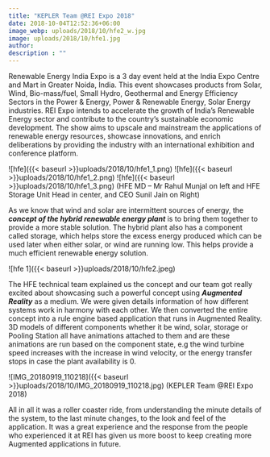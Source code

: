 ```yaml
---
title: "KEPLER Team @REI Expo 2018"
date: 2018-10-04T12:52:36+06:00
image_webp: uploads/2018/10/hfe2_w.jpg
image: uploads/2018/10/hfe1.jpg
author: 
description : ""
---
```


Renewable Energy India Expo is a 3 day event held at the India Expo Centre and Mart in Greater Noida, India. This event showcases products from Solar, Wind, Bio-mass/fuel, Small Hydro, Geothermal and Energy Efficiency Sectors in the Power & Energy, Power & Renewable Energy, Solar Energy industries. REI Expo intends to accelerate the growth of India’s Renewable Energy sector and contribute to the country’s sustainable economic development. The show aims to upscale and mainstream the applications of renewable energy resources, showcase innovations, and enrich deliberations by providing the industry with an international exhibition and conference platform.

![hfe]({{< baseurl >}}uploads/2018/10/hfe1_1.png)&nbsp;![hfe]({{< baseurl >}}uploads/2018/10/hfe1_2.png)&nbsp;![hfe]({{< baseurl >}}uploads/2018/10/hfe1_3.png)
(HFE MD – Mr Rahul Munjal on left and HFE Storage Unit Head in center, and CEO Sunil Jain on Right)

As we know that wind and solar are intermittent sources of energy, the _**concept of the hybrid renewable energy plant**_ is to bring them together to provide a more stable solution. The hybrid plant also has a component called storage, which helps store the excess energy produced which can be used later when either solar, or wind are running low. This helps provide a much efficient renewable energy solution.

![hfe 1]({{< baseurl >}}uploads/2018/10/hfe2.jpeg)
&nbsp;

The HFE technical team explained us the concept and our team got really excited about showcasing such a powerful concept using _**Augmented Reality**_ as a medium. We were given details information of how different systems work in harmony with each other. We then converted the entire concept into a rule engine based application that runs in Augmented Reality. 3D models of different components whether it be wind, solar, storage or Pooling Station all have animations attached to them and are these animations are run based on the component state, e.g the wind turbine speed increases with the increase in wind velocity, or the energy transfer stops in case the plant availability is 0.

![IMG_20180919_110218]({{< baseurl >}}uploads/2018/10/IMG_20180919_110218.jpg)
(KEPLER Team @REI Expo 2018)
&nbsp;

All in all it was a roller coaster ride, from understanding the minute details of the system, to the last minute changes, to the look and feel of the application. It was a great experience and the response from the people who experienced it at REI has given us more boost to keep creating more Augmented applications in future.
